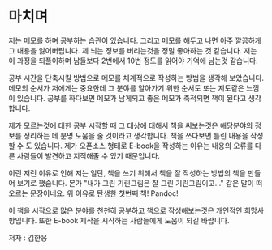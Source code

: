 
# 마치며

저는 메모를 하며 공부하는 습관이 있습니다.
그리고 메모를 해두고 나면 아주 깔끔하게 그 내용을 잃어버립니다.
제 뇌는 정보를 버리는것을 정말 좋아하는 것 같습니다.
저는 이 과정을 되풀이하며 남들보다 2번에서 10번 정도를 읽어야 기억에 남는것 같습니다.

공부 시간을 단축시킬 방법으로 메모를 체계적으로 작성하는 방법을 생각해 보았습니다.
메모의 순서가 저에게는 중요한데 그 분야를 알아가기 위한 순서도 또는 지도같은 느낌이 있습니다.
공부를 하다보면 메모가 남게되고 좋은 메모가 축적되면 책이 된다고 생각합니다.

제가 모르는것에 대한 공부 시작할 때 그 대상에 대해서 책을 써보는것은
해당분야의 정보를 정리하는 데 분명 도움을 줄 것이라고 생각합니다.
책을 쓰다보면 틀린 내용을 작성할 수 도 있습니다.
제가 오픈소스 형태로 E-book을 작성하는 이유는 내용의 오류를 다른 사람들이 발견하고 지적해줄 수 있기 때문입니다.

이런 저런 이유로 인해
저는 일단, 책을 쓰기 위해서 책을 잘 작성하는 방법의 책을 만들어 보기로 했습니다.
몬가 "내가 그린 기린그림은 잘 그린 기린그림이고..." 같은 말이 떠오르는 문장이네요.
위 이유로 탄생한 첫번째 책! Pandoc!

이 책을 시작으로 많은 분야를 천천히 공부하고 책으로 작성해보는것은 개인적인 희망사항입니다.
또한 E-book 제작을 시작하는 사람들에게 도움이 되길 바랍니다.

저자 : 김한웅